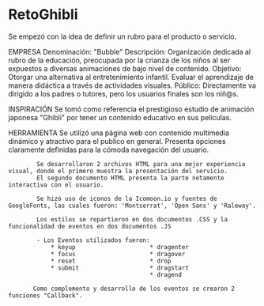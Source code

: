 # RetoGhibli

Se empezó con la idea de definir un rubro para el producto o servicio.

EMPRESA
 Denominación: "Bubble"
 Descripción: 
              Organización dedicada al rubro de la educación,
              preocupada por la crianza de los niños al ser expuestos a diversas animaciones de bajo nivel de contenido.
 Objetivo:
              Otorgar una alternativa al entretenimiento infantil. 
              Evaluar el aprendizaje de manera didáctica a través de actividades visuales.
 Público:
              Directamente va dirigido a los padres o tutores, pero los usuarios finales son los niñ@s.
              
INSPIRACIÓN
             Se tomó como referencia el prestigioso estudio de animación japonesa "Ghibli" 
             por tener un contenido educativo en sus películas.

HERRAMIENTA
            Se utilizó una página web con contenido multimedia dinámico y atractivo para el publico en general.
            Presenta opciones claramente definidas para la cómoda navegación del usuario.
            
            Se desarrollaron 2 archivos HTML para una mejor experiencia visual, donde el primero muestra la presentación del servicio.
            El segundo documento HTML presenta la parte netamente interactiva con el usuario.
            
            Se hizó uso de iconos de la Icomoon.io y fuentes de GoogleFonts, las cuales fueron: 'Montserrat', 'Open Sans' y 'Raleway'.
            
            Los estilos se repartieron en dos documentos .CSS y la funcionalidad de eventos en dos documentos .JS
            
            - Los Eventos utilizados fueron:
                * keyup                     * dragenter
                * focus                     * dragover
                * reset                     * drop
                * submit                    * dragstart
                                            * dragend
                                            
           Como complemento y desarrollo de los eventos se crearon 2 funciones "Callback". 
            
            
            

            
              



